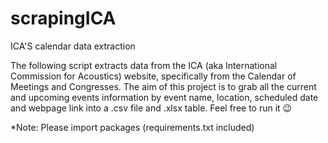 # scrapingICA
ICA'S calendar data extraction

The following script extracts data from the ICA (aka International Commission for Acoustics) website, specifically from the Calendar of Meetings and Congresses. The aim of this project is to grab all the current and upcoming events information by event name, location, scheduled date and webpage link into a .csv file and .xlsx table.
Feel free to run it 😉 


*Note: Please import packages (requirements.txt included)
